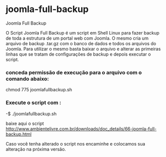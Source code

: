 # joomla-full-backup
Joomla Full Backup

O Script  Joomla Full Backup é um script em Shell Linux para fazer backup de toda a estrutura de um portal web com Joomla.
O mesmo cria um arquivo de backup .tar.gz com o banco de dados e todos os arquivos do Joomla.
Para utilizar o mesmo basta baixar o arquivo e alterar as primeiras linhas que se tratam de configurações de backup e depois executar o script.

### conceda permissão de execução para o arquivo com o comando abaixo:

chmod 775 joomlafullbackup.sh

### Execute o script com :

-$ ./joomlafullbackup.sh

baixe aqui o script http://www.ambientelivre.com.br/downloads/doc_details/66-joomla-full-backup.html


Caso você tenha alterado o script nos encaminhe e colocamos sua alteração na próxima versão.
